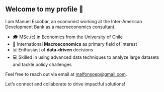 ## Welcome to my profile 👋

I am Manuel Escobar, an economist working at the Inter-American Development Bank as a macroeconomics consultant.

* 🎓 MSc.(c) in Economics from the University of Chile  
* 🏦 International **Macroeconomics** as primary field of interest  
* 📊 Enthusiast of **data-driven** decisions 
* 💻 Skilled in using advanced data techniques to analyze large datasets and tackle policy challenges  

Feel free to reach out via email at [malfonsoep@gmail.com](mailto:malfonsoep@gmail.com).  

Let’s connect and collaborate to drive impactful solutions!
<!--
**mnlescobar/mnlescobar** is a ✨ _special_ ✨ repository because its `README.md` (this file) appears on your GitHub profile.

Here are some ideas to get you started:

- 🔭 I’m currently working on ...
- 🌱 I’m currently learning ...
- 👯 I’m looking to collaborate on ...
- 🤔 I’m looking for help with ...
- 💬 Ask me about ...
- 📫 How to reach me: ...
- 😄 Pronouns: ...
- ⚡ Fun fact: ...
-->
